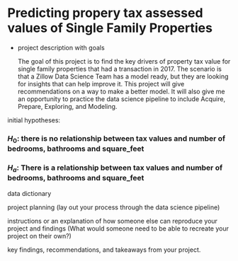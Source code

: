 # Predicting propery tax assessed values of Single Family Properties

- project description with goals

    The goal of this project is to find the key drivers of property tax value for single family properties that had a transaction in 2017. The scenario is that a Zillow Data Science Team has a model ready, but they are looking for insights that can help improve it. This project will give recommendations on a way to make a better model. It will also give me an opportunity to practice the data science pipeline to include Acquire, Prepare, Exploring, and Modeling.


initial hypotheses:

### $H_0$: there is no relationship between tax values and number of bedrooms, bathrooms and square_feet
### $H_a$: There is a relationship between tax values and number of bedrooms, bathrooms and square_feet

data dictionary

project planning (lay out your process through the data science pipeline)

instructions or an explanation of how someone else can reproduce your project and findings (What would someone need to be able to recreate your project on their own?)

key findings, recommendations, and takeaways from your project.